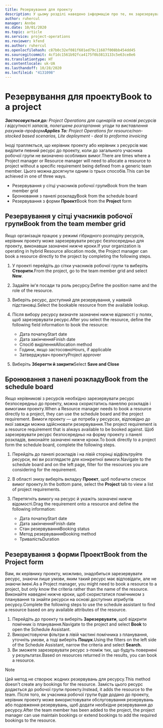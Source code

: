 ```yaml
---
title: Резервування для проекту
description: У цьому розділі наведено інформацію про те, як зарезервувати ресурс для проекту.
author: ruhercul
manager: Annbe
ms.date: 10/01/2020
ms.topic: article
ms.service: project-operations
ms.reviewer: kfend
ms.author: ruhercul
ms.openlocfilehash: c87b0c32ef081f601ed79c11687f008bb454dd45
ms.sourcegitcommit: 4cf1dc1561b92fca4175f0b3813133c5e63ce8e6
ms.translationtype: HT
ms.contentlocale: uk-UA
ms.lasthandoff: 10/28/2020
ms.locfileid: "4131098"
---
```

# <a name="book-to-a-project"></a><span data-ttu-id="4d46e-103">Резервування для проекту</span><span class="sxs-lookup"><span data-stu-id="4d46e-103">Book to a project</span></span>

<span data-ttu-id="4d46e-104">_**Застосовується до:** Project Operations для сценаріїв на основі ресурсів і відсутності запасів, полегшене розгортання: угоди та виставлення рахунків-проформ_</span><span class="sxs-lookup"><span data-stu-id="4d46e-104">_**Applies To:** Project Operations for resource/non-stocked based scenarios, Lite deployment - deal to proforma invoicing_</span></span>

<span data-ttu-id="4d46e-105">Іноді трапляється, що керівник проекту або керівник з ресурсів має виділити певний ресурс до проекту, коли до загального учасника робочої групи не визначено особливих вимог.</span><span class="sxs-lookup"><span data-stu-id="4d46e-105">There are times where a Project manager or Resource manager will need to allocate a resource to project without a specific requirement being defined from a generic team member.</span></span> <span data-ttu-id="4d46e-106">Цього можна досягнути одним із трьох способів.</span><span class="sxs-lookup"><span data-stu-id="4d46e-106">This can be achieved in one of three ways.</span></span>

- <span data-ttu-id="4d46e-107">Резервування у сітці учасників робочої групи</span><span class="sxs-lookup"><span data-stu-id="4d46e-107">Book from the team member grid</span></span>
- <span data-ttu-id="4d46e-108">Бронювання з панелі розкладу</span><span class="sxs-lookup"><span data-stu-id="4d46e-108">Book from the schedule board</span></span>
- <span data-ttu-id="4d46e-109">Резервування з форми **Проект**</span><span class="sxs-lookup"><span data-stu-id="4d46e-109">Book from the **Project** form</span></span>

## <a name="book-from-the-team-member-grid"></a><span data-ttu-id="4d46e-110">Резервування у сітці учасників робочої групи</span><span class="sxs-lookup"><span data-stu-id="4d46e-110">Book from the team member grid</span></span>

<span data-ttu-id="4d46e-111">Якщо організація працює у режимі гібридного розподілу ресурсів, керівник проекту може зарезервувати ресурс безпосередньо для проекту, виконавши зазначені нижче кроки.</span><span class="sxs-lookup"><span data-stu-id="4d46e-111">If your organization is operating in hybrid Resource allocation mode, the Project manager can book a resource directly to the project by completing the following steps.</span></span>

1. <span data-ttu-id="4d46e-112">У проекті перейдіть до сітки учасників робочої групи та виберіть **Створити**.</span><span class="sxs-lookup"><span data-stu-id="4d46e-112">From the project, go to the team member grid and select **New**.</span></span>
2. <span data-ttu-id="4d46e-113">Задайте ім'я посади та роль ресурсу.</span><span class="sxs-lookup"><span data-stu-id="4d46e-113">Define the position name and the role of the resource.</span></span>
3. <span data-ttu-id="4d46e-114">Виберіть ресурс, доступний для резервування, у наявній підстановці.</span><span class="sxs-lookup"><span data-stu-id="4d46e-114">Select the bookable resource from the available lookup.</span></span>
4. <span data-ttu-id="4d46e-115">Після вибору ресурсу визначте зазначені нижче відомості у полях, щоб зарезервувати ресурс.</span><span class="sxs-lookup"><span data-stu-id="4d46e-115">After you select the resource, define the following field information to book the resource:</span></span>

    - <span data-ttu-id="4d46e-116">Дата початку</span><span class="sxs-lookup"><span data-stu-id="4d46e-116">Start date</span></span>
    - <span data-ttu-id="4d46e-117">Дата закінчення</span><span class="sxs-lookup"><span data-stu-id="4d46e-117">Finish date</span></span>
    - <span data-ttu-id="4d46e-118">Спосіб виділення</span><span class="sxs-lookup"><span data-stu-id="4d46e-118">Allocation method</span></span>
    - <span data-ttu-id="4d46e-119">Години, якщо застосовно</span><span class="sxs-lookup"><span data-stu-id="4d46e-119">Hours, if applicable</span></span>
    - <span data-ttu-id="4d46e-120">Затверджувач проекту</span><span class="sxs-lookup"><span data-stu-id="4d46e-120">Project approver</span></span>

6. <span data-ttu-id="4d46e-121">Виберіть **Зберегти й закрити**</span><span class="sxs-lookup"><span data-stu-id="4d46e-121">Select **Save and Close**</span></span>

## <a name="book-from-the-schedule-board"></a><span data-ttu-id="4d46e-122">Бронювання з панелі розкладу</span><span class="sxs-lookup"><span data-stu-id="4d46e-122">Book from the schedule board</span></span>

<span data-ttu-id="4d46e-123">Якщо керівникові з ресурсів необхідно зарезервувати ресурс безпосередньо до проекту, можна скористатись панеллю розкладів і вимогами проекту.</span><span class="sxs-lookup"><span data-stu-id="4d46e-123">When a Resource manager needs to book a resource directly to a project, they can use the schedule board and the project requirement.</span></span> <span data-ttu-id="4d46e-124">Вимоги проекту — це потреба у ресурсах, відповідно до якої завжди можна здійснювати резервування.</span><span class="sxs-lookup"><span data-stu-id="4d46e-124">The project requirement is a resource requirement that is always available to be booked against.</span></span> <span data-ttu-id="4d46e-125">Щоб зарезервувати ресурс безпосередньо на форму проекту з панелі розкладів, виконайте зазначені нижче кроки.</span><span class="sxs-lookup"><span data-stu-id="4d46e-125">To book directly to a project form the schedule board, complete the following steps.</span></span>

1. <span data-ttu-id="4d46e-126">Перейдіть до панелі розкладів і на лівій сторінці відфільтруйте ресурси, які ви розглядаєте для конкретної вимоги.</span><span class="sxs-lookup"><span data-stu-id="4d46e-126">Navigate to the schedule board and on the left page, filter for the resources you are considering for the requirement.</span></span>
2. <span data-ttu-id="4d46e-127">В області знизу виберіть вкладку **Проект**, щоб побачити список вимог проекту.</span><span class="sxs-lookup"><span data-stu-id="4d46e-127">In the bottom pane, select the **Project** tab to view a list of project requirements.</span></span>
3. <span data-ttu-id="4d46e-128">Перетягніть вимогу на ресурс й укажіть зазначені нижче відомості.</span><span class="sxs-lookup"><span data-stu-id="4d46e-128">Drag the requirement onto a resource and define the following information:</span></span>

    - <span data-ttu-id="4d46e-129">Дата початку</span><span class="sxs-lookup"><span data-stu-id="4d46e-129">Start date</span></span>
    - <span data-ttu-id="4d46e-130">Дата закінчення</span><span class="sxs-lookup"><span data-stu-id="4d46e-130">Finish date</span></span>
    - <span data-ttu-id="4d46e-131">Стан резервування</span><span class="sxs-lookup"><span data-stu-id="4d46e-131">Booking status</span></span>
    - <span data-ttu-id="4d46e-132">Метод резервування</span><span class="sxs-lookup"><span data-stu-id="4d46e-132">Booking method</span></span>
    - <span data-ttu-id="4d46e-133">Тривалість</span><span class="sxs-lookup"><span data-stu-id="4d46e-133">Duration</span></span>

## <a name="book-from-the-project-form"></a><span data-ttu-id="4d46e-134">Резервування з форми Проект</span><span class="sxs-lookup"><span data-stu-id="4d46e-134">Book from the Project form</span></span>

<span data-ttu-id="4d46e-135">Вам, як керівнику проекту, можливо, знадобиться зарезервувати ресурс, знаючи лише умови, яким такий ресурс має відповідати, але не знаючи імені.</span><span class="sxs-lookup"><span data-stu-id="4d46e-135">As a Project manager, you might need to book a resource to a project, but only know the criteria rather than the name of the resource.</span></span> <span data-ttu-id="4d46e-136">Виконайте наведені нижче кроки, щоб скористатися помічником з планування та знайти ресурси на основі доступних атрибутів ресурсу.</span><span class="sxs-lookup"><span data-stu-id="4d46e-136">Complete the following steps to use the schedule assistant to find a resource based on any available attributes of the resource.</span></span> 

1. <span data-ttu-id="4d46e-137">Перейдіть до проекту та виберіть **Зарезервувати**, щоб відкрити помічник із планування.</span><span class="sxs-lookup"><span data-stu-id="4d46e-137">Navigate to the project and select **Book** to open the Schedule Assistant.</span></span>
2. <span data-ttu-id="4d46e-138">Використовуючи фільтри в лівій частині помічника з планування, уточніть умови, а тоді виберіть **Пошук**.</span><span class="sxs-lookup"><span data-stu-id="4d46e-138">Using the filters on the left side of the Schedule Assistant, narrow the criteria and select **Search.**</span></span>
3. <span data-ttu-id="4d46e-139">Ви зможете зарезервувати ресурс з-поміж тих, що будуть повернені у результатах.</span><span class="sxs-lookup"><span data-stu-id="4d46e-139">Based on resources returned in the results, you can book a resource.</span></span>

> [!NOTE]
> <span data-ttu-id="4d46e-140">Цей метод не створює жодних резервувань для ресурсу.</span><span class="sxs-lookup"><span data-stu-id="4d46e-140">This method doesn't create any bookings for the resource.</span></span> <span data-ttu-id="4d46e-141">Замість цього ресурс додається до робочої групи проекту.</span><span class="sxs-lookup"><span data-stu-id="4d46e-141">Instead, it adds the resource to the team.</span></span> <span data-ttu-id="4d46e-142">Після того, як учасника робочої групи буде додано до проекту, керівник проекту може використовувати обслуговування резервувань або подовження резервувань, щоб додати необхідне резервування до ресурсу.</span><span class="sxs-lookup"><span data-stu-id="4d46e-142">After the team member has been added to the project, the project manager can use maintain bookings or extend bookings to add the required bookings to the resource.</span></span>
